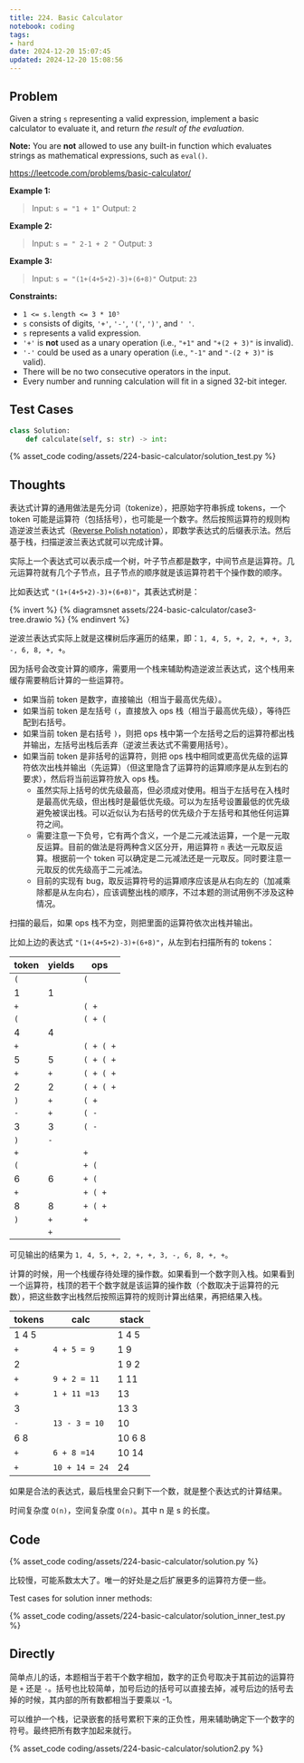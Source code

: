 ```yaml
---
title: 224. Basic Calculator
notebook: coding
tags:
- hard
date: 2024-12-20 15:07:45
updated: 2024-12-20 15:08:56
---
```

## Problem

Given a string `s` representing a valid expression, implement a basic calculator to evaluate it, and return _the result of the evaluation_.

**Note:** You are **not** allowed to use any built-in function which evaluates strings as mathematical expressions, such as `eval()`.

<https://leetcode.com/problems/basic-calculator/>

**Example 1:**

> Input: `s = "1 + 1"`
> Output: `2`

**Example 2:**

> Input: `s = " 2-1 + 2 "`
> Output: `3`

**Example 3:**

> Input: `s = "(1+(4+5+2)-3)+(6+8)"`
> Output: `23`

**Constraints:**

- `1 <= s.length <= 3 * 10⁵`
- `s` consists of digits, `'+'`, `'-'`, `'('`, `')'`, and `' '`.
- `s` represents a valid expression.
- `'+'` is **not** used as a unary operation (i.e., `"+1"` and `"+(2 + 3)"` is invalid).
- `'-'` could be used as a unary operation (i.e., `"-1"` and `"-(2 + 3)"` is valid).
- There will be no two consecutive operators in the input.
- Every number and running calculation will fit in a signed 32-bit integer.

## Test Cases

``` python
class Solution:
    def calculate(self, s: str) -> int:
```

{% asset_code coding/assets/224-basic-calculator/solution_test.py %}

## Thoughts

表达式计算的通用做法是先分词（tokenize），把原始字符串拆成 tokens，一个 token 可能是运算符（包括括号），也可能是一个数字。然后按照运算符的规则构造逆波兰表达式（[Reverse Polish notation](https://en.wikipedia.org/wiki/Reverse_Polish_notation)），即数学表达式的后缀表示法。然后基于栈，扫描逆波兰表达式就可以完成计算。

实际上一个表达式可以表示成一个树，叶子节点都是数字，中间节点是运算符。几元运算符就有几个子节点，且子节点的顺序就是该运算符若干个操作数的顺序。

比如表达式 `"(1+(4+5+2)-3)+(6+8)"`，其表达式树是：

{% invert %}
{% diagramsnet assets/224-basic-calculator/case3-tree.drawio %}
{% endinvert %}

逆波兰表达式实际上就是这棵树后序遍历的结果，即：`1, 4, 5, +, 2, +, +, 3, -, 6, 8, +, +`。

因为括号会改变计算的顺序，需要用一个栈来辅助构造逆波兰表达式，这个栈用来缓存需要稍后计算的一些运算符。

- 如果当前 token 是数字，直接输出（相当于最高优先级）。
- 如果当前 token 是左括号 `(`，直接放入 ops 栈（相当于最高优先级），等待匹配到右括号。
- 如果当前 token 是右括号 `)`，则把 ops 栈中第一个左括号之后的运算符都出栈并输出，左括号出栈后丢弃（逆波兰表达式不需要用括号）。
- 如果当前 token 是非括号的运算符，则把 ops 栈中相同或更高优先级的运算符依次出栈并输出（先运算）（但这里隐含了运算符的运算顺序是从左到右的要求），然后将当前运算符放入 ops 栈。
  - 虽然实际上括号的优先级最高，但必须成对使用。相当于左括号在入栈时是最高优先级，但出栈时是最低优先级。可以为左括号设置最低的优先级避免被误出栈。可以近似认为右括号的优先级介于左括号和其他任何运算符之间。
  - 需要注意一下负号，它有两个含义，一个是二元减法运算，一个是一元取反运算。目前的做法是将两种含义区分开，用运算符 `n` 表达一元取反运算。根据前一个 token 可以确定是二元减法还是一元取反。同时要注意一元取反的优先级高于二元减法。
  - 目前的实现有 bug，取反运算符号的运算顺序应该是从右向左的（加减乘除都是从左向右），应该调整出栈的顺序，不过本题的测试用例不涉及这种情况。

扫描的最后，如果 ops 栈不为空，则把里面的运算符依次出栈并输出。

比如上边的表达式 `"(1+(4+5+2)-3)+(6+8)"`，从左到右扫描所有的 tokens：

| token | yields | ops       |
|-------|--------|-----------|
| `(`   |        | `(`       |
| 1     | 1      |           |
| `+`   |        | `( +`     |
| `(`   |        | `( + (`   |
| 4     | 4      |           |
| `+`   |        | `( + ( +` |
| 5     | 5      | `( + ( +` |
| `+`   | `+`    | `( + ( +` |
| 2     | 2      | `( + ( +` |
| `)`   | `+`    | `( +`     |
| `-`   | `+`    | `( -`     |
| 3     | 3      | `( -`     |
| `)`   | `-`    |           |
| `+`   |        | `+`       |
| `(`   |        | `+ (`     |
| 6     | 6      | `+ (`     |
| `+`   |        | `+ ( +`   |
| 8     | 8      | `+ ( +`   |
| `)`   | `+`    | `+`       |
|       | `+`    |           |

可见输出的结果为 `1, 4, 5, +, 2, +, +, 3, -, 6, 8, +, +`。

计算的时候，用一个栈缓存待处理的操作数。如果看到一个数字则入栈。如果看到一个运算符，栈顶的若干个数字就是该运算的操作数（个数取决于运算符的元数），把这些数字出栈然后按照运算符的规则计算出结果，再把结果入栈。

| tokens | calc           | stack  |
|--------|----------------|--------|
| 1 4 5  |                | 1 4 5  |
| `+`    | `4 + 5 = 9`    | 1 9    |
| 2      |                | 1 9 2  |
| `+`    | `9 + 2 = 11`   | 1 11   |
| `+`    | `1 + 11 =13`   | 13     |
| 3      |                | 13 3   |
| `-`    | `13 - 3 = 10`  | 10     |
| 6 8    |                | 10 6 8 |
| `+`    | `6 + 8 =14`    | 10 14  |
| `+`    | `10 + 14 = 24` | 24     |

如果是合法的表达式，最后栈里会只剩下一个数，就是整个表达式的计算结果。

时间复杂度 `O(n)`，空间复杂度 `O(n)`。其中 n 是 s 的长度。

## Code

{% asset_code coding/assets/224-basic-calculator/solution.py %}

比较慢，可能系数太大了。唯一的好处是之后扩展更多的运算符方便一些。

Test cases for solution inner methods:

{% asset_code coding/assets/224-basic-calculator/solution_inner_test.py %}

## Directly

简单点儿的话，本题相当于若干个数字相加，数字的正负号取决于其前边的运算符是 `+` 还是 `-`。括号也比较简单，加号后边的括号可以直接去掉，减号后边的括号去掉的时候，其内部的所有数都相当于要乘以 -1。

可以维护一个栈，记录嵌套的括号累积下来的正负性，用来辅助确定下一个数字的符号。最终把所有数字加起来就行。

{% asset_code coding/assets/224-basic-calculator/solution2.py %}
